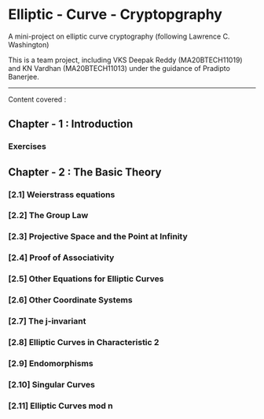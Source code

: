# Elliptic - Curve - Cryptopgraphy
A mini-project on elliptic curve cryptography (following Lawrence C. Washington)

This is a team project, including VKS Deepak Reddy (MA20BTECH11019) and KN Vardhan (MA20BTECH11013) under the guidance of Pradipto Banerjee. 

---
Content covered : 

## Chapter - 1 : Introduction
### Exercises 

## Chapter - 2 : The Basic Theory 
### [2.1] Weierstrass equations
### [2.2] The Group Law 
### [2.3] Projective Space and the Point at Infinity
### [2.4] Proof of Associativity 
### [2.5] Other Equations for Elliptic Curves 
### [2.6] Other Coordinate Systems 
### [2.7] The j-invariant 
### [2.8] Elliptic Curves in Characteristic 2
### [2.9] Endomorphisms 
### [2.10] Singular Curves 
### [2.11] Elliptic Curves mod n



